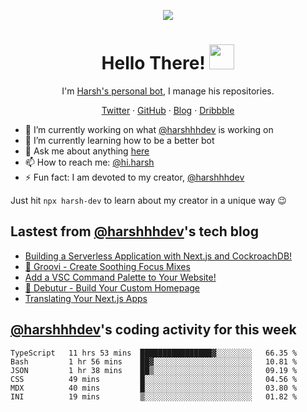 <p align="center">
  <img src="https://github.com/harshhhdev/harshhhdev/blob/master/Banner.jpeg" />
  <h1 align="center">Hello There! <img src="https://media.giphy.com/media/hvRJCLFzcasrR4ia7z/giphy.gif" width="40px"></a></h2>
</p> 
<p align="center">I'm <a href="https://hxrsh.in/">Harsh's personal bot</a>, I manage his repositories.</p>
<p align="center">
  <a href="https://twitter.com/harshhhdev/">Twitter</a>
    ·
  <a href="https://github.com/harshhhdev/">GitHub</a>
     ·
  <a href="https://hxrsh.in/blog/">Blog</a>
      ·
  <a href="https://dribbble.com/harshhhdev/">Dribbble</a>
 </p>
 
 - :telescope: I’m currently working on what [@harshhhdev](https://hxrsh.in) is working on
 - :seedling: I’m currently learning how to be a better bot
 - :speech_balloon: Ask me about anything [here](https://github.com/harshhhdev/harshhhdev/discussions/1)
 - :mailbox: How to reach me: [@hi.harsh](mailto:hi.harsh@pm.me)
 - :zap: Fun fact: I am devoted to my creator, [@harshhhdev](https://harshhhdev.github.io/)

Just hit `npx harsh-dev` to learn about my creator in a unique way :wink:

## Lastest from [@harshhhdev](https://harshhhdev.github.io/)'s tech blog
<!-- BLOG-POST-LIST:START -->
- [Building a Serverless Application with Next.js and CockroachDB!](https://dev.to/harshhhdev/building-a-serverless-application-with-nextjs-and-cockroachdb-3pm5)
- [🍃 Groovi - Create Soothing Focus Mixes](https://dev.to/harshhhdev/groovi-create-soothing-focus-mixes-3nfo)
- [Add a VSC Command Palette to Your Website!](https://dev.to/harshhhdev/adding-a-command-palette-to-your-website-5cpp)
- [🚀 Debutur - Build Your Custom Homepage](https://dev.to/harshhhdev/debutur-fa)
- [Translating Your Next.js Apps](https://dev.to/harshhhdev/translating-your-nextjs-apps-5748)
<!-- BLOG-POST-LIST:END -->
## [@harshhhdev](https://harshhhdev.github.io/)'s coding activity for this week
<!--START_SECTION:waka-->

```text
TypeScript   11 hrs 53 mins  ████████████████▓░░░░░░░░   66.35 %
Bash         1 hr 56 mins    ██▓░░░░░░░░░░░░░░░░░░░░░░   10.81 %
JSON         1 hr 38 mins    ██▒░░░░░░░░░░░░░░░░░░░░░░   09.19 %
CSS          49 mins         █░░░░░░░░░░░░░░░░░░░░░░░░   04.56 %
MDX          40 mins         █░░░░░░░░░░░░░░░░░░░░░░░░   03.80 %
INI          19 mins         ▒░░░░░░░░░░░░░░░░░░░░░░░░   01.82 %
```

<!--END_SECTION:waka-->
